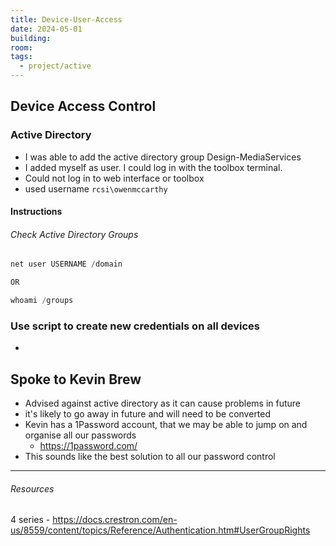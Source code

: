 ```yaml
---
title: Device-User-Access
date: 2024-05-01
building: 
room: 
tags:
  - project/active
---
```


## Device Access Control
### Active Directory

- I was able to add the active directory group Design-MediaServices
- I added myself as user. I could log in with the toolbox terminal.
- Could not log in to web interface or toolbox
- used username  `rcsi\owenmccarthy`

#### Instructions

###### Check Active Directory Groups

```powershell
net user USERNAME /domain

OR

whoami /groups
```

### Use script to create new credentials on all devices
- 

## Spoke to Kevin Brew

- Advised against active directory as it can cause problems in future
- it's likely to go away in future and will need to be converted
- Kevin has a 1Password account, that we may be able to jump on and organise all our passwords
	- https://1password.com/
- This sounds like the best solution to all our password control

---
###### Resources

4 series - https://docs.crestron.com/en-us/8559/content/topics/Reference/Authentication.htm#UserGroupRights